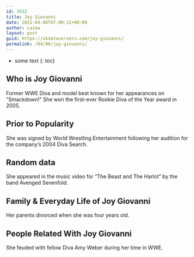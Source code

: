 ```yaml
---
id: 3432
title: Joy Giovanni
date: 2021-04-06T07:00:12+00:00
author: Laima
layout: post
guid: https://ukdataservers.com/joy-giovanni/
permalink: /04/06/joy-giovanni/
---
```


* some text
{: toc}


## Who is Joy Giovanni
                  
                  
                  
Former WWE Diva and model best known for her appearances on &#8220;Smackdown!&#8221; She won the first-ever Rookie Diva of the Year award in 2005.
                  
              
            
              
            
                
                
                
## Prior to Popularity
                  
                  
                  
She was signed by World Wrestling Entertainment following her audition for the company&#8217;s 2004 Diva Search.
                  
              
            
              
            
                
                
                
## Random data
                  
                  
                  
She appeared in the music video for &#8220;The Beast and The Harlot&#8221; by the band Avenged Sevenfold.
                  
              
            
              
            
                
                
                
## Family & Everyday Life of Joy Giovanni
                  
                  
                  
Her parents divorced when she was four years old.
                  
              
            
              
            
                
                
                
## People Related With Joy Giovanni
                  
                  
                  
She feuded with fellow Diva Amy Weber during her time in WWE.
                  
              
            
              
            
                
              
            
              
              
            
            
              
            
          
          
          